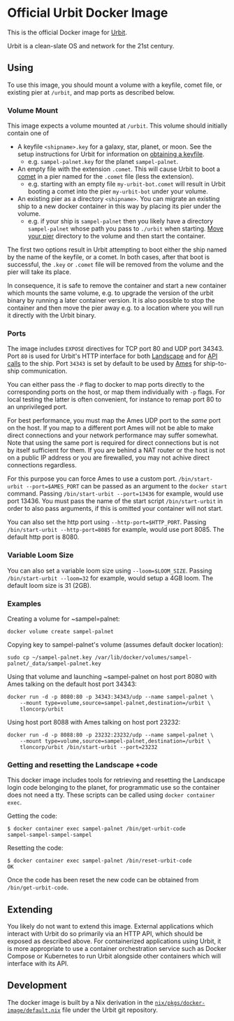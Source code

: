 # Official Urbit Docker Image

This is the official Docker image for [Urbit](https://urbit.org).

Urbit is a clean-slate OS and network for the 21st century.

## Using

To use this image, you should mount a volume with a keyfile, comet file, or existing pier at `/urbit`, and map ports
as described below.

### Volume Mount
This image expects a volume mounted at `/urbit`. This volume should initially contain one of

- A keyfile `<shipname>.key` for a galaxy, star, planet, or moon. See the setup instructions for Urbit for information on [obtaining a keyfile](https://urbit.org/using/install/).
  * e.g. `sampel-palnet.key` for the planet `sampel-palnet`.
- An empty file with the extension `.comet`. This will cause Urbit to boot a [comet](https://urbit.org/docs/glossary/comet/) in a pier named for the `.comet` file (less the extension).
  * e.g. starting with an empty file `my-urbit-bot.comet` will result in Urbit booting a comet into the pier
    `my-urbit-bot` under your volume.
- An existing pier as a directory `<shipname>`. You can migrate an existing ship to a new docker container in this way by placing its pier under the volume.
  * e.g. if your ship is `sampel-palnet` then you likely have a directory `sampel-palnet` whose path you pass to `./urbit` when starting. [Move your pier](https://urbit.org/using/operations/using-your-ship/#moving-your-pier) directory to the volume and then start the container.

The first two options result in Urbit attempting to boot either the ship named by the name of the keyfile, or a comet. In both cases, after that boot is successful, the `.key` or `.comet` file will be removed from the volume and the pier will take its place.

In consequence, it is safe to remove the container and start a new container which mounts the same volume, e.g. to upgrade the version of the urbit binary by running a later container version. It is also possible to stop the container and then move the pier away e.g. to a location where you will run it directly with the Urbit binary.

### Ports
The image includes `EXPOSE` directives for TCP port 80 and UDP port 34343. Port `80` is used for Urbit's HTTP interface for both [Landscape](https://urbit.org/docs/glossary/landscape/) and for [API calls](https://urbit.org/using/integrating-api/) to the ship. Port `34343` is set by default to be used by [Ames](https://urbit.org/docs/glossary/ames/) for ship-to-ship communication.

You can either pass the `-P` flag to docker to map ports directly to the corresponding ports on the host, or map them individually with `-p` flags. For local testing the latter is often convenient, for instance to remap port 80 to an unprivileged port.

For best performance, you must map the Ames UDP port to the *same* port on the host. If you map to a different port Ames will not be able to make direct connections and your network performance may suffer somewhat. Note that using the same port is required for direct connections but is not by itself sufficient for them. If you are behind a NAT router or the host is not on a public IP address or you are firewalled, you may not achive direct connections regardless.

For this purpose you can force Ames to use a custom port. `/bin/start-urbit --port=$AMES_PORT` can be passed as an argument to the `docker start` command. Passing `/bin/start-urbit --port=13436` for example, would use port 13436. You must pass the name of the start script `/bin/start-urbit` in order to also pass arguments, if this is omitted your container will not start.

You can also set the http port using `--http-port=$HTTP_PORT`. Passing `/bin/start-urbit --http-port=8085` for example, would use port 8085. The default http port is 8080.

### Variable Loom Size
You can also set a variable loom size using `--loom=$LOOM_SIZE`. Passing `/bin/start-urbit --loom=32` for example, would setup a 4GB loom. The default loom size is 31 (2GB).

### Examples
Creating a volume for ~sampel=palnet:
```
docker volume create sampel-palnet
```

Copying key to sampel-palnet's volume (assumes default docker location):
```
sudo cp ~/sampel-palnet.key /var/lib/docker/volumes/sampel-palnet/_data/sampel-palnet.key
```

Using that volume and launching ~sampel-palnet on host port 8080 with Ames talking on the default host port 34343:
```
docker run -d -p 8080:80 -p 34343:34343/udp --name sampel-palnet \
    --mount type=volume,source=sampel-palnet,destination=/urbit \
    tloncorp/urbit
```

Using host port 8088 with Ames talking on host port 23232:
```
docker run -d -p 8088:80 -p 23232:23232/udp --name sampel-palnet \
    --mount type=volume,source=sampel-palnet,destination=/urbit \
    tloncorp/urbit /bin/start-urbit --port=23232
```

### Getting and resetting the Landscape +code
This docker image includes tools for retrieving and resetting the Landscape login code belonging to the planet, for programmatic use so the container does not need a tty. These scripts can be called using `docker container exec`.

Getting the code:
```
$ docker container exec sampel-palnet /bin/get-urbit-code
sampel-sampel-sampel-sampel
```

Resetting the code:
```
$ docker container exec sampel-palnet /bin/reset-urbit-code
OK
```

Once the code has been reset the new code can be obtained from `/bin/get-urbit-code`.

## Extending

You likely do not want to extend this image. External applications which interact with Urbit do so primarily via an HTTP API, which should be exposed as described above. For containerized applications using Urbit, it is more appropriate to use a container orchestration service such as Docker Compose or Kubernetes to run Urbit alongside other containers which will interface with its API.

## Development
The docker image is built by a Nix derivation in the [`nix/pkgs/docker-image/default.nix`](https://github.com/urbit/urbit/tree/master/nix/pkgs/docker-image/default.nix) file under the Urbit git repository.
